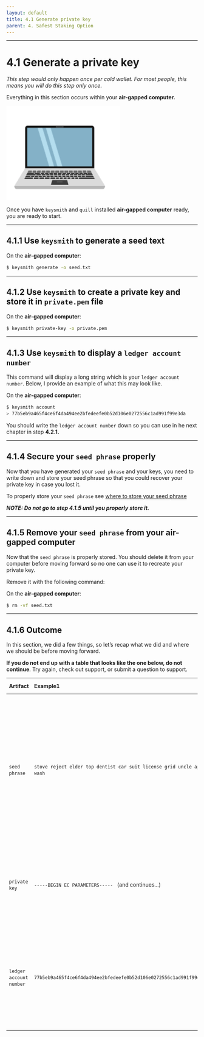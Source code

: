 ```yaml
---
layout: default
title: 4.1 Generate private key
parent: 4. Safest Staking Option
---
```


* * *
# 4.1 Generate a **private key**

*This step would only happen once per cold wallet. For most people, this means you will do this step only once.*

Everything in this section occurs within your **air-gapped computer.**

<img src="../assets/images/air-gapped-computer.png" alt="drawing" width="300"/>

Once you have `keysmith` and `quill` installed **air-gapped computer** ready, you are ready to start.

* * *
## 4.1.1 Use `keysmith` to generate a seed text

On the **air-gapped computer**:
```bash
$ keysmith generate -o seed.txt
```

* * *
## 4.1.2 Use `keysmith` to create a private key and store it in `private.pem` file

On the **air-gapped computer**:

```bash
$ keysmith private-key -o private.pem
```

* * *
## 4.1.3 Use `keysmith` to display a `ledger account number`

This command will display a long string which is your `ledger account number`. Below, I provide an example of what this may look like.

On the **air-gapped computer**:

```bash
$ keysmith account
> 77b5eb9a465f4ce6f4da494ee2bfedeefe0b52d106e0272556c1ad991f99e3da 
```

You should write the `ledger account number` down so you can use in he next chapter in step **4.2.1.**

* * *
## 4.1.4 Secure your `seed phrase` properly

Now that you have generated your `seed phrase` and your keys, you need to write down and store your seed phrase so that you could recover your private key in case you lost it.

To properly store your `seed phrase` see [where to store your seed phrase](../docs/safest-staking-option#1-where-to-store-your-seed-phrase)


***NOTE: Do not go to step 4.1.5 until you properly store it.***

* * *
## 4.1.5 Remove your `seed phrase` from your air-gapped computer

Now that the `seed phrase` is properly stored. You should delete it from your computer before moving forward so no one can use it to recreate your private key.  

Remove it with the following command:

On the **air-gapped computer**:

```bash
$ rm -vf seed.txt
```

* * *
## 4.1.6 Outcome

In this section, we did a few things, so let’s recap what we did and where we should be before moving forward.

**If you do not end up with a table that looks like the one below, do not continue**. Try again, check out support, or submit a question to support.

| Artifact | Example1 | Security| Final outcome| Storage |
| :------------- | :------------- | :------------- | :------------- | :------------- |
| `seed phrase` | `stove reject elder top dentist car suit license grid uncle ape wash`| • If someone has this, they can take your tokens. <br /> • If you lose it, you can lose access to your ICP. <br /> • You must store it in a safe and secure place in order to be able to regenerate your private key | • You created this via `keysmith` in this section in 4.1.1  <br />• You will have properly stored in 4.1.4 <br />• You deleted this from your computer in 4.1.5| on paper or [Billfodl](https://privacypros.io/products/the-billfodl/), possibly kept in a safe |
| `private key` | ```-----BEGIN EC PARAMETERS----- ``` (and continues...) | • If someone has this, they can take your tokens. <br /> • If you lose it, you can recreate from seed phrase <br /> | • You created this via `keysmith` in this section in 4.1.2. | to remain on air-gapped computer |
| `ledger account number` | `77b5eb9a465f4ce6f4da494ee2bfedeefe0b52d106e0272556c1ad991f99e3da`| • If someone has this, they can view your token balance. <br /> • If you lose it, you can go through steps to get it back with your private key. | • You generate this in 4.1.3. This can be stored anywhere. | wherever you like |


